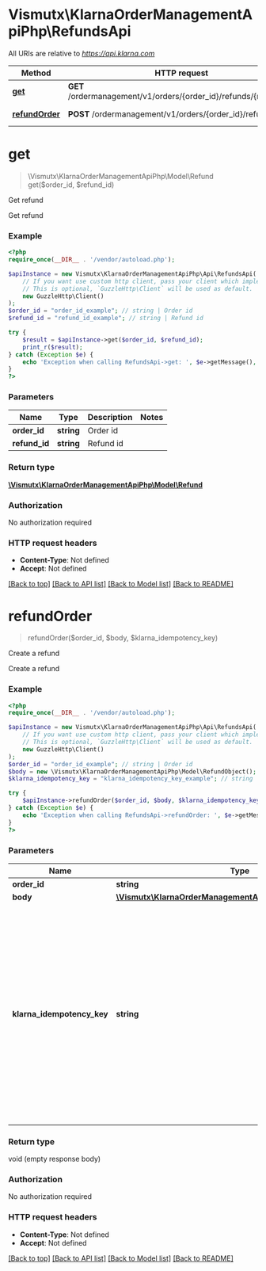 # Vismutx\KlarnaOrderManagementApiPhp\RefundsApi

All URIs are relative to *https://api.klarna.com*

Method | HTTP request | Description
------------- | ------------- | -------------
[**get**](RefundsApi.md#get) | **GET** /ordermanagement/v1/orders/{order_id}/refunds/{refund_id} | Get refund
[**refundOrder**](RefundsApi.md#refundOrder) | **POST** /ordermanagement/v1/orders/{order_id}/refunds | Create a refund


# **get**
> \Vismutx\KlarnaOrderManagementApiPhp\Model\Refund get($order_id, $refund_id)

Get refund

Get refund

### Example
```php
<?php
require_once(__DIR__ . '/vendor/autoload.php');

$apiInstance = new Vismutx\KlarnaOrderManagementApiPhp\Api\RefundsApi(
    // If you want use custom http client, pass your client which implements `GuzzleHttp\ClientInterface`.
    // This is optional, `GuzzleHttp\Client` will be used as default.
    new GuzzleHttp\Client()
);
$order_id = "order_id_example"; // string | Order id
$refund_id = "refund_id_example"; // string | Refund id

try {
    $result = $apiInstance->get($order_id, $refund_id);
    print_r($result);
} catch (Exception $e) {
    echo 'Exception when calling RefundsApi->get: ', $e->getMessage(), PHP_EOL;
}
?>
```

### Parameters

Name | Type | Description  | Notes
------------- | ------------- | ------------- | -------------
 **order_id** | **string**| Order id |
 **refund_id** | **string**| Refund id |

### Return type

[**\Vismutx\KlarnaOrderManagementApiPhp\Model\Refund**](../Model/Refund.md)

### Authorization

No authorization required

### HTTP request headers

 - **Content-Type**: Not defined
 - **Accept**: Not defined

[[Back to top]](#) [[Back to API list]](../../README.md#documentation-for-api-endpoints) [[Back to Model list]](../../README.md#documentation-for-models) [[Back to README]](../../README.md)

# **refundOrder**
> refundOrder($order_id, $body, $klarna_idempotency_key)

Create a refund

Create a refund

### Example
```php
<?php
require_once(__DIR__ . '/vendor/autoload.php');

$apiInstance = new Vismutx\KlarnaOrderManagementApiPhp\Api\RefundsApi(
    // If you want use custom http client, pass your client which implements `GuzzleHttp\ClientInterface`.
    // This is optional, `GuzzleHttp\Client` will be used as default.
    new GuzzleHttp\Client()
);
$order_id = "order_id_example"; // string | Order id
$body = new \Vismutx\KlarnaOrderManagementApiPhp\Model\RefundObject(); // \Vismutx\KlarnaOrderManagementApiPhp\Model\RefundObject | 
$klarna_idempotency_key = "klarna_idempotency_key_example"; // string | This header will guarantee the idempotency of the operation. The key should be unique and is recommended to be a UUID version 4. Retries of requests are safe to be applied in case of errors such as network errors, socket errors and timeouts.

try {
    $apiInstance->refundOrder($order_id, $body, $klarna_idempotency_key);
} catch (Exception $e) {
    echo 'Exception when calling RefundsApi->refundOrder: ', $e->getMessage(), PHP_EOL;
}
?>
```

### Parameters

Name | Type | Description  | Notes
------------- | ------------- | ------------- | -------------
 **order_id** | **string**| Order id |
 **body** | [**\Vismutx\KlarnaOrderManagementApiPhp\Model\RefundObject**](../Model/RefundObject.md)|  | [optional]
 **klarna_idempotency_key** | **string**| This header will guarantee the idempotency of the operation. The key should be unique and is recommended to be a UUID version 4. Retries of requests are safe to be applied in case of errors such as network errors, socket errors and timeouts. | [optional]

### Return type

void (empty response body)

### Authorization

No authorization required

### HTTP request headers

 - **Content-Type**: Not defined
 - **Accept**: Not defined

[[Back to top]](#) [[Back to API list]](../../README.md#documentation-for-api-endpoints) [[Back to Model list]](../../README.md#documentation-for-models) [[Back to README]](../../README.md)

